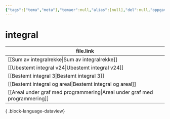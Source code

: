 ```yaml
---
{"tags":["tema","meta"],"temaer":null,"alias":[null],"del":null,"oppgave":null,"fag":null,"eksamen":null,"dg-publish":true,"title":"integral","date":"2023-06-01","modified":"2023-06-01","permalink":"/temaer/integral/","dgPassFrontmatter":true}
---
```



# integral
| file.link                                                                     |
| ----------------------------------------------------------------------------- |
| [[Sum av integralrekke\|Sum av integralrekke]]                             |
| [[Ubestemt integral v24\|Ubestemt integral v24]]                           |
| [[Bestemt integral 3\|Bestemt integral 3]]                                 |
| [[Bestemt integral og areal\|Bestemt integral og areal]]                   |
| [[Areal under graf med programmering\|Areal under graf med programmering]] |

{ .block-language-dataview}
